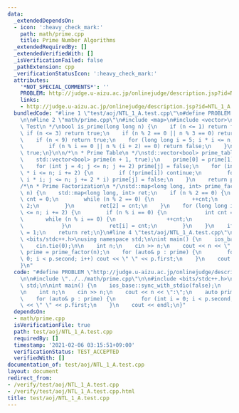 ```yaml
---
data:
  _extendedDependsOn:
  - icon: ':heavy_check_mark:'
    path: math/prime.cpp
    title: Prime Number Algorithms
  _extendedRequiredBy: []
  _extendedVerifiedWith: []
  _isVerificationFailed: false
  _pathExtension: cpp
  _verificationStatusIcon: ':heavy_check_mark:'
  attributes:
    '*NOT_SPECIAL_COMMENTS*': ''
    PROBLEM: http://judge.u-aizu.ac.jp/onlinejudge/description.jsp?id=NTL_1_A
    links:
    - http://judge.u-aizu.ac.jp/onlinejudge/description.jsp?id=NTL_1_A
  bundledCode: "#line 1 \"test/aoj/NTL_1_A.test.cpp\"\n#define PROBLEM \"http://judge.u-aizu.ac.jp/onlinejudge/description.jsp?id=NTL_1_A\"\
    \n\n#line 2 \"math/prime.cpp\"\n#include <map>\n#include <vector>\n\n/*\n * Primality\
    \ Test\n */\nbool is_prime(long long n) {\n    if (n <= 1) return false;\n   \
    \ if (n <= 3) return true;\n    if (n % 2 == 0 || n % 3 == 0) return false;\n\
    \    if (n < 9) return true;\n    for (long long i = 5; i * i <= n; i += 6) {\n\
    \        if (n % i == 0 || n % (i + 2) == 0) return false;\n    }\n    return\
    \ true;\n}\n\n/*\n * Prime Table\n */\nstd::vector<bool> prime_table(int n) {\n\
    \    std::vector<bool> prime(n + 1, true);\n    prime[0] = prime[1] = false;\n\
    \    for (int j = 4; j <= n; j += 2) prime[j] = false;\n    for (int i = 3; i\
    \ * i <= n; i += 2) {\n        if (!prime[i]) continue;\n        for (int j =\
    \ i * i; j <= n; j += 2 * i) prime[j] = false;\n    }\n    return prime;\n}\n\n\
    /*\n * Prime Factorization\n */\nstd::map<long long, int> prime_factor(long long\
    \ n) {\n    std::map<long long, int> ret;\n    if (n % 2 == 0) {\n        int\
    \ cnt = 0;\n        while (n % 2 == 0) {\n            ++cnt;\n            n /=\
    \ 2;\n        }\n        ret[2] = cnt;\n    }\n    for (long long i = 3; i * i\
    \ <= n; i += 2) {\n        if (n % i == 0) {\n            int cnt = 0;\n     \
    \       while (n % i == 0) {\n                ++cnt;\n                n /= i;\n\
    \            }\n            ret[i] = cnt;\n        }\n    }\n    if (n != 1) ret[n]\
    \ = 1;\n    return ret;\n}\n#line 4 \"test/aoj/NTL_1_A.test.cpp\"\n\n#include\
    \ <bits/stdc++.h>\nusing namespace std;\n\nint main() {\n    ios_base::sync_with_stdio(false);\n\
    \    cin.tie(0);\n\n    int n;\n    cin >> n;\n    cout << n << \":\";\n    auto\
    \ prime = prime_factor(n);\n    for (auto& p : prime) {\n        for (int i =\
    \ 0; i < p.second; i++) cout << \" \" << p.first;\n    }\n    cout << endl;\n\
    }\n"
  code: "#define PROBLEM \"http://judge.u-aizu.ac.jp/onlinejudge/description.jsp?id=NTL_1_A\"\
    \n\n#include \"../../math/prime.cpp\"\n\n#include <bits/stdc++.h>\nusing namespace\
    \ std;\n\nint main() {\n    ios_base::sync_with_stdio(false);\n    cin.tie(0);\n\
    \n    int n;\n    cin >> n;\n    cout << n << \":\";\n    auto prime = prime_factor(n);\n\
    \    for (auto& p : prime) {\n        for (int i = 0; i < p.second; i++) cout\
    \ << \" \" << p.first;\n    }\n    cout << endl;\n}"
  dependsOn:
  - math/prime.cpp
  isVerificationFile: true
  path: test/aoj/NTL_1_A.test.cpp
  requiredBy: []
  timestamp: '2021-02-06 03:15:51+09:00'
  verificationStatus: TEST_ACCEPTED
  verifiedWith: []
documentation_of: test/aoj/NTL_1_A.test.cpp
layout: document
redirect_from:
- /verify/test/aoj/NTL_1_A.test.cpp
- /verify/test/aoj/NTL_1_A.test.cpp.html
title: test/aoj/NTL_1_A.test.cpp
---
```

